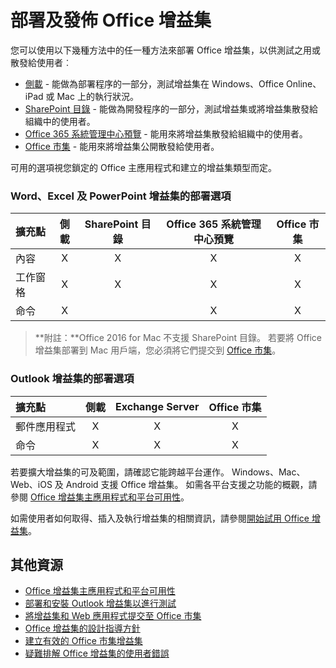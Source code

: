
# 部署及發佈 Office 增益集


您可以使用以下幾種方法中的任一種方法來部署 Office 增益集，以供測試之用或散發給使用者︰

- [側載](../testing/create-a-network-shared-folder-catalog-for-task-pane-and-content-add-ins.md) - 能做為部署程序的一部分，測試增益集在 Windows、Office Online、iPad 或 Mac 上的執行狀況。
- [SharePoint 目錄](publish-task-pane-and-content-add-ins-to-an-add-in-catalog.md) - 能做為開發程序的一部分，測試增益集或將增益集散發給組織中的使用者。
- [Office 365 系統管理中心預覽](https://support.office.com/en-ie/article/Deploy-Office-Add-Ins-in-Office-365-737e8c86-be63-44d7-bf02-492fa7cd9c3f?ui=en-US&rs=en-IE&ad=IE) - 能用來將增益集散發給組織中的使用者。
- [Office 市集] - 能用來將增益集公開散發給使用者。

可用的選項視您鎖定的 Office 主應用程式和建立的增益集類型而定。

### Word、Excel 及 PowerPoint 增益集的部署選項

| 擴充點            | 側載 | SharePoint 目錄 | Office 365 系統管理中心預覽 | Office 市集 |
|:----------------|:-----------:|:------------------:|:-------------------------------:|:------------:|
| 內容         | X           | X                  | X                               | X            |
| 工作窗格       | X           | X                  | X                               | X            |
| 命令         | X           |                    | X                               | X            |

> **附註：**Office 2016 for Mac 不支援 SharePoint 目錄。 若要將 Office 增益集部署到 Mac 用戶端，您必須將它們提交到 [Office 市集]。    

### Outlook 增益集的部署選項

| 擴充點     | 側載 | Exchange Server | Office 市集 |
|:---------|:-----------:|:---------------:|:------------:|
| 郵件應用程式 | X           | X               | X            |
| 命令  | X           | X               | X            |

若要擴大增益集的可及範圍，請確認它能跨越平台運作。 Windows、Mac、Web、iOS 及 Android 支援 Office 增益集。 如需各平台支援之功能的概觀，請參閱 [Office 增益集主應用程式和平台可用性]。   

如需使用者如何取得、插入及執行增益集的相關資訊，請參閱[開始試用 Office 增益集](https://support.office.com/en-ie/article/Start-using-your-Office-Add-in-82e665c4-6700-4b56-a3f3-ef5441996862?ui=en-US&rs=en-IE&ad=IE)。

## 其他資源

- [Office 增益集主應用程式和平台可用性]
- [部署和安裝 Outlook 增益集以進行測試](../outlook/testing-and-tips.md) 
- [將增益集和 Web 應用程式提交至 Office 市集][Office 市集]
- [Office 增益集的設計指導方針](../design/add-in-design)
- [建立有效的 Office 市集增益集](https://msdn.microsoft.com/en-us/library/jj635874.aspx)
- [疑難排解 Office 增益集的使用者錯誤](../testing/testing-and-troubleshooting.md)

[Office 市集]: http://msdn.microsoft.com/library/ff075782-1303-4517-91cc-b3d730e9b9ae%28Office.15%29.aspx
[Office 增益集主應用程式和平台可用性]: http://dev.office.com/add-in-availability
